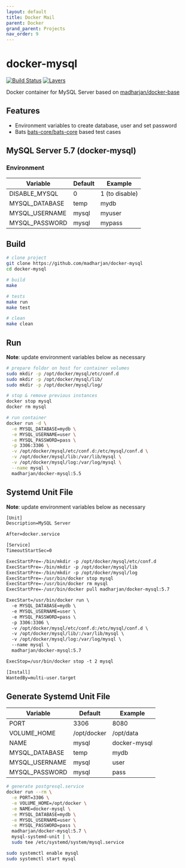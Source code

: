 ```yaml
---
layout: default
title: Docker Mail
parent: Docker
grand_parent: Projects
nav_order: 9
---
```

# docker-mysql

[![Build Status](https://travis-ci.com/madharjan/docker-mysql.svg?branch=master)](https://travis-ci.com/madharjan/docker-mysql)
[![Layers](https://images.microbadger.com/badges/image/madharjan/docker-mysql.svg)](http://microbadger.com/images/madharjan/docker-mysql)

Docker container for MySQL Server based on [madharjan/docker-base](https://github.com/madharjan/docker-base/)

## Features

* Environment variables to create database, user and set password
* Bats [bats-core/bats-core](https://github.com/bats-core/bats-core) based test cases

## MySQL Server 5.7 (docker-mysql)

### Environment

| Variable        | Default      | Example        |
|-----------------|--------------|----------------|
| DISABLE_MYSQL   | 0            | 1 (to disable) |
| MYSQL_DATABASE  | temp         | mydb           |
| MYSQL_USERNAME  | mysql        | myuser         |
| MYSQL_PASSWORD  | mysql        | mypass         |

## Build

```bash
# clone project
git clone https://github.com/madharjan/docker-mysql
cd docker-mysql

# build
make

# tests
make run
make test

# clean
make clean
```

## Run

**Note**: update environment variables below as necessary

```bash
# prepare foldor on host for container volumes
sudo mkdir -p /opt/docker/mysql/etc/conf.d
sudo mkdir -p /opt/docker/mysql/lib/
sudo mkdir -p /opt/docker/mysql/log/

# stop & remove previous instances
docker stop mysql
docker rm mysql

# run container
docker run -d \
  -e MYSQL_DATABASE=mydb \
  -e MYSQL_USERNAME=user \
  -e MYSQL_PASSWORD=pass \
  -p 3306:3306 \
  -v /opt/docker/mysql/etc/conf.d:/etc/mysql/conf.d \
  -v /opt/docker/mysql/lib:/var/lib/mysql \
  -v /opt/docker/mysql/log:/var/log/mysql \
  --name mysql \
  madharjan/docker-mysql:5.5
```

## Systemd Unit File

**Note**: update environment variables below as necessary

```txt
[Unit]
Description=MySQL Server

After=docker.service

[Service]
TimeoutStartSec=0

ExecStartPre=-/bin/mkdir -p /opt/docker/mysql/etc/conf.d
ExecStartPre=-/bin/mkdir -p /opt/docker/mysql/lib
ExecStartPre=-/bin/mkdir -p /opt/docker/mysql/log
ExecStartPre=-/usr/bin/docker stop mysql
ExecStartPre=-/usr/bin/docker rm mysql
ExecStartPre=-/usr/bin/docker pull madharjan/docker-mysql:5.7

ExecStart=/usr/bin/docker run \
  -e MYSQL_DATABASE=mydb \
  -e MYSQL_USERNAME=user \
  -e MYSQL_PASSWORD=pass \
  -p 3306:3306 \
  -v /opt/docker/mysql/etc/conf.d:/etc/mysql/conf.d \
  -v /opt/docker/mysql/lib/:/var/lib/mysql \
  -v /opt/docker/mysql/log:/var/log/mysql \
  --name mysql \
  madharjan/docker-mysql:5.7

ExecStop=/usr/bin/docker stop -t 2 mysql

[Install]
WantedBy=multi-user.target
```

## Generate Systemd Unit File

| Variable            | Default          | Example                                                          |
|---------------------|------------------|------------------------------------------------------------------|
| PORT                | 3306             | 8080                                                             |
| VOLUME_HOME         | /opt/docker      | /opt/data                                                        |
| NAME                | mysql            | docker-mysql                                                           |
| MYSQL_DATABASE      | temp             | mydb                                                             |
| MYSQL_USERNAME      | mysql            | user                                                             |
| MYSQL_PASSWORD      | mysql            | pass                                                             |

```bash
# generate postgresql.service
docker run --rm \
  -e PORT=3306 \
  -e VOLUME_HOME=/opt/docker \
  -e NAME=docker-mysql \
  -e MYSQL_DATABASE=mydb \
  -e MYSQL_USERNAME=user \
  -e MYSQL_PASSWORD=pass \
  madharjan/docker-mysql:5.7 \
  mysql-systemd-unit | \
  sudo tee /etc/systemd/system/mysql.service

sudo systemctl enable mysql
sudo systemctl start mysql
```
